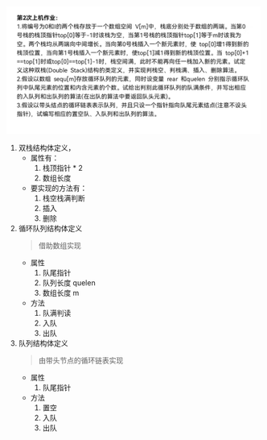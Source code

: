 ![oj](./oj2.jpg)
1. 双栈结构体定义，
	+ 属性有：
		1. 栈顶指针 * 2
		2. 数组长度
	+ 要实现的方法有：
		1. 栈空栈满判断
		2. 插入
		3. 删除
1. 循环队列结构体定义
	> 借助数组实现
	+ 属性
		1. 队尾指针
		2. 队列长度 quelen
		3. 数组长度 m
	+ 方法
		1. 队满判读
		2. 入队
		3. 出队
3. 队列结构体定义
	> 由带头节点的循环链表实现
	+ 属性
		1. 队尾指针
	+ 方法
		1. 置空
		2. 入队
		3. 出队
